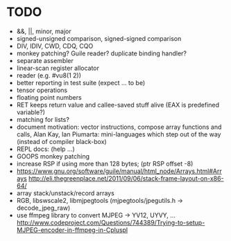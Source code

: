 # TODO

* &&, ||, minor, major
* signed-unsigned comparison, signed-signed comparison
* DIV, IDIV, CWD, CDQ, CQO
* monkey patching? Guile reader? duplicate binding handler?
* separate assembler
* linear-scan register allocator
* reader (e.g. #vu8(1 2))
* better reporting in test suite (expect ... to be)
* tensor operations
* floating point numbers
* RET keeps return value and callee-saved stuff alive (EAX is predefined variable?)
* matching for lists?
* document motivation: vector instructions, compose array functions and calls,
  Alan Kay, Ian Piumarta: mini-languages which step out of the way (instead of compiler black-box)
* REPL docs: (help ...)
* GOOPS monkey patching
* increase RSP if using more than 128 bytes; (ptr <int> RSP offset -8)
* https://www.gnu.org/software/guile/manual/html_node/Arrays.html#Arrays
  http://eli.thegreenplace.net/2011/09/06/stack-frame-layout-on-x86-64/
* array stack/unstack/record arrays
* RGB, libswscale2, libmjpegtools (mjpegtools/jpegutils.h -> decode_jpeg_raw)
* use ffmpeg library to convert MJPEG -> YV12, UYVY, ...
  http://www.codeproject.com/Questions/744389/Trying-to-setup-MJPEG-encoder-in-ffmpeg-in-Cpluspl
